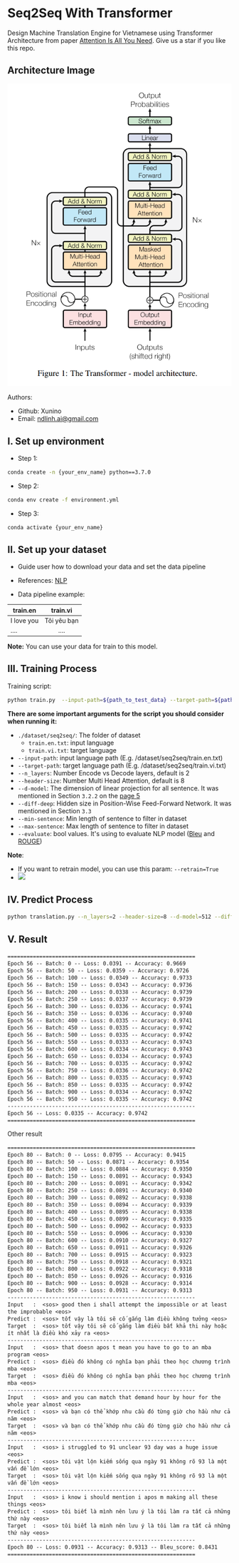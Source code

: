 # Seq2Seq With Transformer

Design Machine Translation Engine for Vietnamese using Transformer Architecture from
paper [Attention Is All You Need](https://arxiv.org/pdf/1706.03762.pdf). Give us a star if you like this repo.

## Architecture Image

<p align="center">
    <img src="https://github.com/Xunino/Seq2SeqWithTransformer/blob/main/assets/Transformer.png">
</p>

Authors:

- Github: Xunino
- Email: ndlinh.ai@gmail.com

## I. Set up environment

- Step 1:

```bash
conda create -n {your_env_name} python==3.7.0
```

- Step 2:

```bash
conda env create -f environment.yml
```

- Step 3:

```bash
conda activate {your_env_name}
``` 

## II. Set up your dataset

- Guide user how to download your data and set the data pipeline

- References: [NLP](https://github.com/Xunino/Seq2SeqWithTransformer/tree/main/dataset/seq2seq)

- Data pipeline example:

| train.en   |   train.vi      |
|----------|:-------------:|
| I love you       |  Tôi yêu bạn|
| ....             |    .... |

**Note:** You can use your data for train to this model.

## III. Training Process

Training script:

```bash
python train.py  --input-path=${path_to_test_data} --target-path=${path_to_input_data} --n_layers=2 --header-size=8 --d-model=512 --diff-deep=2048 --min-sentence=0 --max-sentence=50 --evaluate=True
```

**There are some important arguments for the script you should consider when running it:**

- `./dataset/seq2seq/`: The folder of dataset
    - `train.en.txt`: input language
    - `train.vi.txt`: target language
- `--input-path`: input language path (E.g. /dataset/seq2seq/train.en.txt)
- `--target-path`: target language path (E.g. /dataset/seq2seq/train.vi.txt)
- `--n_layers`: Number Encode vs Decode layers, default is 2
- `--header-size`: Number Multi Head Attention, default is 8
- `--d-model`: The dimension of linear projection for all sentence. It was mentioned in Section `3.2.2` on
  the [page 5](https://arxiv.org/pdf/1706.03762.pdf)
- `--diff-deep`: Hidden size in Position-Wise Feed-Forward Network. It was mentioned in Section `3.3`
- `--min-sentence`: Min length of sentence to filter in dataset
- `--max-sentence`: Max length of sentence to filter in dataset
- `--evaluate`: bool values. It's using to evaluate NLP model ([Bleu](https://aclanthology.org/P02-1040.pdf) and [ROUGE](https://aclanthology.org/W04-1013.pdf))

**Note**:

- If you want to retrain model, you can use this param: `--retrain=True`
- <a href="https://colab.research.google.com/drive/1mxS6_1QzGMPuGSNAg5N-FjKjflneZgbY?usp=sharing" target="_blank">
  <img src="https://camo.githubusercontent.com/84f0493939e0c4de4e6dbe113251b4bfb5353e57134ffd9fcab6b8714514d4d1/68747470733a2f2f636f6c61622e72657365617263682e676f6f676c652e636f6d2f6173736574732f636f6c61622d62616467652e737667">

</a>

## IV. Predict Process

```bash
python translation.py --n_layers=2 --header-size=8 --d-model=512 --diff-deep=2048 --max-sentence=50
```

## V. Result

```
===========================================================
Epoch 56 -- Batch: 0 -- Loss: 0.0391 -- Accuracy: 0.9669
Epoch 56 -- Batch: 50 -- Loss: 0.0359 -- Accuracy: 0.9726
Epoch 56 -- Batch: 100 -- Loss: 0.0349 -- Accuracy: 0.9733
Epoch 56 -- Batch: 150 -- Loss: 0.0343 -- Accuracy: 0.9736
Epoch 56 -- Batch: 200 -- Loss: 0.0338 -- Accuracy: 0.9739
Epoch 56 -- Batch: 250 -- Loss: 0.0337 -- Accuracy: 0.9739
Epoch 56 -- Batch: 300 -- Loss: 0.0336 -- Accuracy: 0.9741
Epoch 56 -- Batch: 350 -- Loss: 0.0336 -- Accuracy: 0.9740
Epoch 56 -- Batch: 400 -- Loss: 0.0335 -- Accuracy: 0.9741
Epoch 56 -- Batch: 450 -- Loss: 0.0335 -- Accuracy: 0.9742
Epoch 56 -- Batch: 500 -- Loss: 0.0335 -- Accuracy: 0.9742
Epoch 56 -- Batch: 550 -- Loss: 0.0333 -- Accuracy: 0.9743
Epoch 56 -- Batch: 600 -- Loss: 0.0334 -- Accuracy: 0.9743
Epoch 56 -- Batch: 650 -- Loss: 0.0334 -- Accuracy: 0.9743
Epoch 56 -- Batch: 700 -- Loss: 0.0335 -- Accuracy: 0.9742
Epoch 56 -- Batch: 750 -- Loss: 0.0336 -- Accuracy: 0.9742
Epoch 56 -- Batch: 800 -- Loss: 0.0335 -- Accuracy: 0.9743
Epoch 56 -- Batch: 850 -- Loss: 0.0335 -- Accuracy: 0.9742
Epoch 56 -- Batch: 900 -- Loss: 0.0334 -- Accuracy: 0.9742
Epoch 56 -- Batch: 950 -- Loss: 0.0335 -- Accuracy: 0.9742
-----------------------------------------------------------
Epoch 56 -- Loss: 0.0335 -- Accuracy: 0.9742 
===========================================================
```

Other result

```
===========================================================
Epoch 80 -- Batch: 0 -- Loss: 0.0795 -- Accuracy: 0.9415
Epoch 80 -- Batch: 50 -- Loss: 0.0871 -- Accuracy: 0.9354
Epoch 80 -- Batch: 100 -- Loss: 0.0884 -- Accuracy: 0.9350
Epoch 80 -- Batch: 150 -- Loss: 0.0891 -- Accuracy: 0.9343
Epoch 80 -- Batch: 200 -- Loss: 0.0891 -- Accuracy: 0.9342
Epoch 80 -- Batch: 250 -- Loss: 0.0891 -- Accuracy: 0.9340
Epoch 80 -- Batch: 300 -- Loss: 0.0892 -- Accuracy: 0.9338
Epoch 80 -- Batch: 350 -- Loss: 0.0894 -- Accuracy: 0.9339
Epoch 80 -- Batch: 400 -- Loss: 0.0895 -- Accuracy: 0.9338
Epoch 80 -- Batch: 450 -- Loss: 0.0899 -- Accuracy: 0.9335
Epoch 80 -- Batch: 500 -- Loss: 0.0902 -- Accuracy: 0.9333
Epoch 80 -- Batch: 550 -- Loss: 0.0906 -- Accuracy: 0.9330
Epoch 80 -- Batch: 600 -- Loss: 0.0910 -- Accuracy: 0.9327
Epoch 80 -- Batch: 650 -- Loss: 0.0911 -- Accuracy: 0.9326
Epoch 80 -- Batch: 700 -- Loss: 0.0915 -- Accuracy: 0.9323
Epoch 80 -- Batch: 750 -- Loss: 0.0918 -- Accuracy: 0.9321
Epoch 80 -- Batch: 800 -- Loss: 0.0922 -- Accuracy: 0.9318
Epoch 80 -- Batch: 850 -- Loss: 0.0926 -- Accuracy: 0.9316
Epoch 80 -- Batch: 900 -- Loss: 0.0928 -- Accuracy: 0.9314
Epoch 80 -- Batch: 950 -- Loss: 0.0931 -- Accuracy: 0.9313
-----------------------------------------------------------
Input   :  <sos> good then i shall attempt the impossible or at least the improbable <eos>
Predict :  <sos> tốt vậy là tôi sẽ cố gắng làm điều không tưởng <eos>
Target  :  <sos> tốt vậy tôi sẽ cố gắng làm điều bất khả thi này hoặc ít nhất là điều khó xảy ra <eos>
-----------------------------------------------------------
Input   :  <sos> that doesn apos t mean you have to go to an mba program <eos>
Predict :  <sos> điều đó không có nghĩa bạn phải theo học chương trình mba <eos>
Target  :  <sos> điều đó không có nghĩa bạn phải theo học chương trình mba <eos>
-----------------------------------------------------------
Input   :  <sos> and you can match that demand hour by hour for the whole year almost <eos>
Predict :  <sos> và bạn có thể khớp nhu cầu đó từng giờ cho hầu như cả năm <eos>
Target  :  <sos> và bạn có thể khớp nhu cầu đó từng giờ cho hầu như cả năm <eos>
-----------------------------------------------------------
Input   :  <sos> i struggled to 91 unclear 93 day was a huge issue <eos>
Predict :  <sos> tôi vật lộn kiếm sống qua ngày 91 không rõ 93 là một vấn đề lớn <eos>
Target  :  <sos> tôi vật lộn kiếm sống qua ngày 91 không rõ 93 là một vấn đề lớn <eos>
-----------------------------------------------------------
Input   :  <sos> i know i should mention i apos m making all these things <eos>
Predict :  <sos> tôi biết là mình nên lưu ý là tôi làm ra tất cả những thứ này <eos>
Target  :  <sos> tôi biết là mình nên lưu ý là tôi làm ra tất cả những thứ này <eos>
-----------------------------------------------------------
Epoch 80 -- Loss: 0.0931 -- Accuracy: 0.9313 -- Bleu_score: 0.8431
===========================================================
```